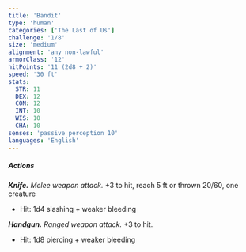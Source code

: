 ```yaml
---
title: 'Bandit'
type: 'human'
categories: ['The Last of Us']
challenge: '1/8'
size: 'medium'
alignment: 'any non-lawful'
armorClass: '12'
hitPoints: '11 (2d8 + 2)'
speed: '30 ft'
stats:
  STR: 11
  DEX: 12
  CON: 12
  INT: 10
  WIS: 10
  CHA: 10
senses: 'passive perception 10'
languages: 'English'
---
```


##### Actions
***Knife.*** *Melee weapon attack.* +3 to hit, reach 5 ft or thrown 20/60, one creature
- Hit: 1d4 slashing + weaker bleeding

***Handgun.*** *Ranged weapon attack.* +3 to hit.
- Hit: 1d8 piercing + weaker bleeding